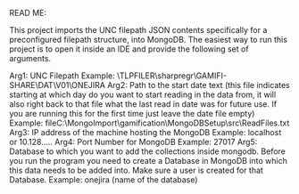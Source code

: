 READ ME:

This project imports the UNC filepath JSON contents specifically for a preconfigured filepath structure, into MongoDB.
The easiest way to run this project is to open it inside an IDE and provide the following set of arguments.

Arg1: UNC Filepath 
		Example: \\TLPFILER\sharpregr\GAMIFI-SHARE\DAT\V01\ONEJIRA
Arg2: Path to the start date text (this file indicates starting at which day do you want to start reading in the data from, 
		it will also right back to that file what the last read in date was for future use. If you are running this for the first time just leave the 
		date file empty)
		Example: fileC:\MongoImport\gamification\MongoDBSetup\src\ReadFiles.txt
Arg3: IP address of the machine hosting the MongoDB
		Example: localhost or 10.128.....
Arg4: Port Number for MongoDB
		Example: 27017
Arg5: Database to which you want to add the collections inside mongodb. Before you run the program you need to create a Database in MongoDB into which 
		this data needs to be added into. Make sure a user is created for that Database.
		Example: onejira (name of the database)
